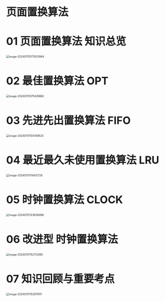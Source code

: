 # 页面置换算法



# 01 页面置换算法 知识总览

<img src="https://cvp.oss-cn-shanghai.aliyuncs.com/picgo/202407010735255.png" alt="image-20240701073503944" style="zoom:50%;" />



# 02 最佳置换算法 OPT

<img src="https://cvp.oss-cn-shanghai.aliyuncs.com/picgo/202407010754201.png" alt="image-20240701075439662" style="zoom: 50%;" />



# 03 先进先出置换算法 FIFO

<img src="https://cvp.oss-cn-shanghai.aliyuncs.com/picgo/202407011047770.png" alt="image-20240701104749520" style="zoom:50%;" />



# 04 最近最久未使用置换算法 LRU

<img src="https://cvp.oss-cn-shanghai.aliyuncs.com/picgo/202407011144092.png" alt="image-20240701114412728" style="zoom:50%;" />



# 05 时钟置换算法 CLOCK

<img src="https://cvp.oss-cn-shanghai.aliyuncs.com/picgo/202407011236157.png" alt="image-20240701123636496" style="zoom:50%;" />



# 06 改进型 时钟置换算法

<img src="https://cvp.oss-cn-shanghai.aliyuncs.com/picgo/202407011527708.png" alt="image-20240701152712065" style="zoom:50%;" />



# 07 知识回顾与重要考点

<img src="https://cvp.oss-cn-shanghai.aliyuncs.com/picgo/202407011529819.png" alt="image-20240701152917611" style="zoom:50%;" />